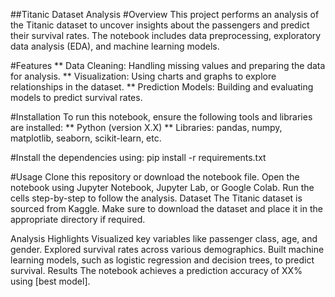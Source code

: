 ##Titanic Dataset Analysis
#Overview
This project performs an analysis of the Titanic dataset to uncover insights about the passengers and predict their survival rates. The notebook includes data preprocessing, exploratory data analysis (EDA), and machine learning models.

#Features
** Data Cleaning: Handling missing values and preparing the data for analysis.
** Visualization: Using charts and graphs to explore relationships in the dataset.
** Prediction Models: Building and evaluating models to predict survival rates.

#Installation
To run this notebook, ensure the following tools and libraries are installed:
** Python (version X.X)
** Libraries: pandas, numpy, matplotlib, seaborn, scikit-learn, etc.

#Install the dependencies using:
pip install -r requirements.txt  

#Usage
Clone this repository or download the notebook file.
Open the notebook using Jupyter Notebook, Jupyter Lab, or Google Colab.
Run the cells step-by-step to follow the analysis.
Dataset
The Titanic dataset is sourced from Kaggle. Make sure to download the dataset and place it in the appropriate directory if required.

Analysis Highlights
Visualized key variables like passenger class, age, and gender.
Explored survival rates across various demographics.
Built machine learning models, such as logistic regression and decision trees, to predict survival.
Results
The notebook achieves a prediction accuracy of XX% using [best model].
